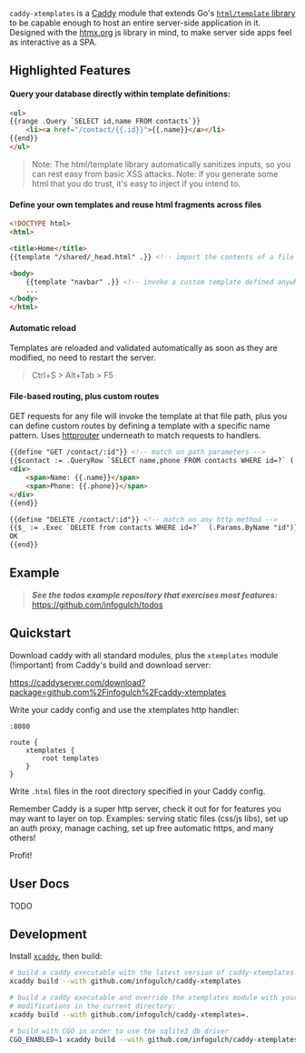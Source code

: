 `caddy-xtemplates` is a [Caddy](https://caddyserver.com) module that extends
Go's [`html/template` library](https://pkg.go.dev/html/template) to be capable
enough to host an entire server-side application in it. Designed with the
[htmx.org](https://htmx.org/) js library in mind, to make server side apps feel
as interactive as a SPA.

## Highlighted Features

#### Query your database directly within template definitions:

```html
<ul>
{{range .Query `SELECT id,name FROM contacts`}}
    <li><a href="/contact/{{.id}}">{{.name}}</a></li>
{{end}}
</ul>
```

> Note: The html/template library automatically sanitizes inputs, so you can
> rest easy from basic XSS attacks. Note: if you generate some html that you do
> trust, it's easy to inject if you intend to.

#### Define your own templates and reuse html fragments across files

```html
<!DOCTYPE html>
<html>

<title>Home</title>
{{template "/shared/_head.html" .}} <!-- import the contents of a file -->

<body>
    {{template "navbar" .}} <!-- invoke a custom template defined anywhere -->
    ...
</body>
</html>
```

#### Automatic reload

Templates are reloaded and validated automatically as soon as they are modified,
no need to restart the server.

> Ctrl+S > Alt+Tab > F5

#### File-based routing, plus custom routes

GET requests for any file will invoke the template at that file path, plus you
can define custom routes by defining a template with a specific name pattern.
Uses [httprouter](https://github.com/julienschmidt/httprouter) underneath to
match requests to handlers.

```html
{{define "GET /contact/:id"}} <!-- match on path parameters -->
{{$contact := .QueryRow `SELECT name,phone FROM contacts WHERE id=?` (.Params.ByName "id")}}
<div>
    <span>Name: {{.name}}</span>
    <span>Phone: {{.phone}}</span>
</div>
{{end}}

{{define "DELETE /contact/:id"}} <!-- match on any http method -->
{{$_ := .Exec `DELETE from contacts WHERE id=?`  (.Params.ByName "id")}}
OK
{{end}}
```

## Example

> ***See the todos example repository that exercises most features:***
> https://github.com/infogulch/todos

## Quickstart

Download caddy with all standard modules, plus the `xtemplates` module (!important)
from Caddy's build and download server:

https://caddyserver.com/download?package=github.com%2Finfogulch%2Fcaddy-xtemplates

Write your caddy config and use the xtemplates http handler:

```
:8080

route {
    xtemplates {
        root templates
    }
}
```

Write `.html` files in the root directory specified in your Caddy config.

Remember Caddy is a super http server, check it out for for features you may
want to layer on top. Examples: serving static files (css/js libs), set up an
auth proxy, manage caching, set up free automatic https, and many others!

Profit!

## User Docs

TODO

## Development

Install [`xcaddy`](https://github.com/caddyserver/xcaddy), then build:

```sh
# build a caddy executable with the latest version of caddy-xtemplates on github:
xcaddy build --with github.com/infogulch/caddy-xtemplates

# build a caddy executable and override the xtemplates module with your
# modifications in the current directory:
xcaddy build --with github.com/infogulch/caddy-xtemplates=.

# build with CGO in order to use the sqlite3 db driver
CGO_ENABLED=1 xcaddy build --with github.com/infogulch/caddy-xtemplates
```
